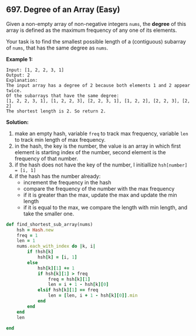 ## 697. Degree of an Array (Easy)
Given a non-empty array of non-negative integers `nums`, the **degree** of this array is defined as the maximum frequency of any one of its elements.

Your task is to find the smallest possible length of a (contiguous) subarray of `nums`, that has the same degree as `nums`.

__Example 1:__
```
Input: [1, 2, 2, 3, 1]
Output: 2
Explanation:
The input array has a degree of 2 because both elements 1 and 2 appear twice.
Of the subarrays that have the same degree:
[1, 2, 2, 3, 1], [1, 2, 2, 3], [2, 2, 3, 1], [1, 2, 2], [2, 2, 3], [2, 2]
The shortest length is 2. So return 2.
```
__Solution:__
1. make an empty hash, variable `freq` to track max frequency, variable `len` to track min length of max frequency.
2. in the hash, the key is the number, the value is an array in which first element is starting index of the number, second element is the frequency of that number.
3. if the hash does not have the key of the number, I initiallize `hsh[number] = [i, 1]`
4. if the hash has the number already:
    - increment the frequency in the hash
    - compare the frequency of the number with the max frequency
    - if it is greater than the max, update the max and update the min length
    - if it is equal to the max, we compare the length with min length, and take the smaller one.


```ruby
def find_shortest_sub_array(nums)
    hsh = Hash.new
    freq = 1
    len = 1
    nums.each_with_index do |k, i|
        if !hsh[k]
            hsh[k] = [i, 1]
        else
            hsh[k][1] += 1
            if hsh[k][1] > freq
                freq = hsh[k][1]
                len = i + 1 - hsh[k][0]
            elsif hsh[k][1] == freq
                len = [len, i + 1 - hsh[k][0]].min
            end
        end
    end
    len

end
```
